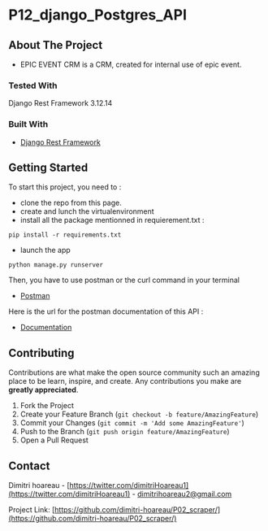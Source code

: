 # P12_django_Postgres_API


## About The Project

* EPIC EVENT CRM is a CRM, created for internal use of epic event.  

### Tested With
Django Rest Framework 3.12.14

### Built With

* [Django Rest Framework](https://www.django-rest-framework.org/)

## Getting Started

To start this project, you need to :
- clone the repo from this page.
- create and lunch the virtualenvironment
- install all the package mentionned in requierement.txt  :
 ```
pip install -r requirements.txt
```
- launch the app  
 ```
python manage.py runserver
```

Then, you have to use postman or the curl command in your terminal  

* [Postman](https://www.postman.com/)

Here is the url for the postman documentation of this API :  

* [Documentation](https://identity.getpostman.com/handover/multifactor?user=11769436&handover_token=6161bcfa-e566-43e7-b254-a69669e06e84)


## Contributing

Contributions are what make the open source community such an amazing place to be learn, inspire, and create. Any contributions you make are **greatly appreciated**.

1. Fork the Project
2. Create your Feature Branch (`git checkout -b feature/AmazingFeature`)
3. Commit your Changes (`git commit -m 'Add some AmazingFeature'`)
4. Push to the Branch (`git push origin feature/AmazingFeature`)
5. Open a Pull Request

## Contact
Dimitri hoareau - [https://twitter.com/dimitriHoareau1](https://twitter.com/dimitriHoareau1) - dimitrihoareau2@gmail.com

Project Link: [https://github.com/dimitri-hoareau/P02_scraper/](https://github.com/dimitri-hoareau/P02_scraper/)
